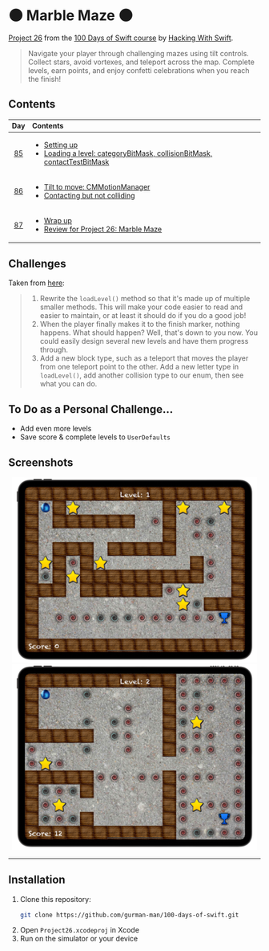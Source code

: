 # 🌑 Marble Maze 🌑

[Project 26](https://www.hackingwithswift.com/read/26/overview) from the [100 Days of Swift course](https://www.hackingwithswift.com/100) by [Hacking With Swift](https://www.hackingwithswift.com/).

>Navigate your player through challenging mazes using tilt controls. Collect stars, avoid vortexes, and teleport across the map. Complete levels, earn points, and enjoy confetti celebrations when you reach the finish!

## Contents

|                      Day                      | Contents                                                                                                                                                                                                           |
|:---------------------------------------------:|:-------------------------------------------------------------------------------------------------------------------------------------------------------------------------------------------------------------------|
| [85](https://www.hackingwithswift.com/100/85) | <ul><li>[Setting up](https://www.hackingwithswift.com/read/26/1/setting-up)</li><li>[Loading a level: categoryBitMask, collisionBitMask, contactTestBitMask](https://www.hackingwithswift.com/read/26/2)</li></ul> |
| [86](https://www.hackingwithswift.com/100/86) | <ul><li>[Tilt to move: CMMotionManager](https://www.hackingwithswift.com/read/26/3)</li><li>[Contacting but not colliding](https://www.hackingwithswift.com/read/26/4)</li></ul>                                   |
| [87](https://www.hackingwithswift.com/100/87) | <ul><li>[Wrap up](https://www.hackingwithswift.com/read/26/5)</li><li>[Review for Project 26: Marble Maze](https://www.hackingwithswift.com/review/hws/project-26-marble-maze)</li></ul>                           |


## Challenges

Taken from [here](https://www.hackingwithswift.com/read/25/5):

>1. Rewrite the `loadLevel()` method so that it's made up of multiple smaller methods. This will make your code easier to read and easier to maintain, or at least it should do if you do a good job!
>2. When the player finally makes it to the finish marker, nothing happens. What should happen? Well, that's down to you now. You could easily design several new levels and have them progress through.
>3. Add a new block type, such as a teleport that moves the player from one teleport point to the other. Add a new letter type in `loadLevel()`, add another collision type to our enum, then see what you can do.

## To Do as a Personal Challenge...

- Add even more levels
- Save score & complete levels to `UserDefaults`

## Screenshots

<div align="center">
  <img src="./Screenshots/1.png" alt="Level 1" width="490">
  <img src="./Screenshots/2.png" alt="Level 2" width="490">
</div>

---

## Installation

1. Clone this repository:  
   ```bash
   git clone https://github.com/gurman-man/100-days-of-swift.git
   ```
2. Open `Project26.xcodeproj` in Xcode
3. Run on the simulator or your device
